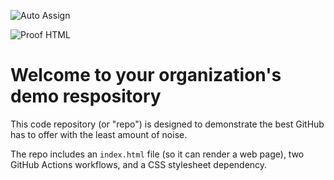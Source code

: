 ![Auto Assign](https://github.com/casgiro/demo-repository/actions/workflows/auto-assign.yml/badge.svg)

![Proof HTML](https://github.com/casgiro/demo-repository/actions/workflows/proof-html.yml/badge.svg)

# Welcome to your organization's demo respository
This code repository (or "repo") is designed to demonstrate the best GitHub has to offer with the least amount of noise.

The repo includes an `index.html` file (so it can render a web page), two GitHub Actions workflows, and a CSS stylesheet dependency.
